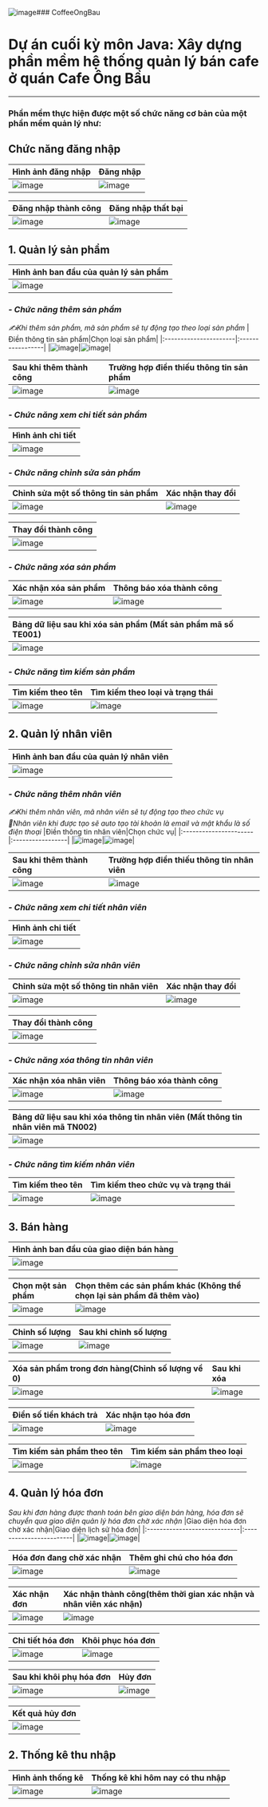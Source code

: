 ![image](https://github.com/user-attachments/assets/0b880661-12b6-4685-b8a8-ab2f6532055e)### CoffeeOngBau
# Dự án cuối kỳ môn Java: Xây dựng phần mềm hệ thống quản lý bán cafe ở quán Cafe Ông Bầu
-------------------------------------
### Phần mềm thực hiện được một số chức năng cơ bản của một phần mềm quản lý như:
## **Chức năng đăng nhập**
|Hình ảnh đăng nhập|Đăng nhập|
|:-----------------|:--------|
|![image](https://github.com/user-attachments/assets/2991a9f3-8b4f-4744-a19c-6de04b335f33)|![image](https://github.com/user-attachments/assets/63e810d7-4eaf-469f-9cc0-d92eec18b6a7)

|Đăng nhập thành công|Đăng nhập thất bại|
|:-----------------|:-------------------|
|![image](https://github.com/user-attachments/assets/115a487d-e43a-406c-bb2a-845f9fae98fc)|![image](https://github.com/user-attachments/assets/756c83a8-0dc2-47f4-9449-b9128043d829)


## **1. Quản lý sản phẩm** <br/>
|Hình ảnh ban đầu của quản lý sản phẩm|
|:------------------------------------|
|![image](https://github.com/user-attachments/assets/f5f8baf7-842a-4d9f-aab1-b2425ee62687)|

### **_- Chức năng thêm sản phẩm_**
_✍Khi thêm sản phẩm, mã sản phẩm sẽ tự động tạo theo loại sản phẩm_
|Điền thông tin sản phẩm|Chọn loại sản phẩm|
|:----------------------|:-----------------|
|![image](https://github.com/user-attachments/assets/efeccd62-fb04-44fb-9275-fa4686225626)|![image](https://github.com/user-attachments/assets/73bb7fc2-0282-430b-a24c-44c177c819a4)|


|Sau khi thêm thành công|Trường hợp điền thiếu thông tin sản phẩm|
|:----------------------|:---------------------------------------|
|![image](https://github.com/user-attachments/assets/b1cb5c7d-65e6-4858-9105-00d2a072e5a6)|![image](https://github.com/user-attachments/assets/a5a88664-8124-47fc-b337-0fe671e472b6)|

### **_- Chức năng xem chi tiết sản phẩm_**
|Hình ảnh chi tiết|
|:----------------------|
|![image](https://github.com/user-attachments/assets/677f6331-66c9-4afa-9da3-f272743de24f)|

### **_- Chức năng chỉnh sửa sản phẩm_**
|Chỉnh sửa một số thông tin sản phẩm|Xác nhận thay đổi|
|:----------------------------------|:----------------|
|![image](https://github.com/user-attachments/assets/3491fe6d-8f3f-46c4-87b3-7c361854c670)|![image](https://github.com/user-attachments/assets/fcd80603-89c1-46ba-8496-7e3d0d4b9e79)|

|Thay đổi thành công|
|:------------------|
|![image](https://github.com/user-attachments/assets/4d1a6a98-f578-4cd1-b4aa-4880e70f9ca1)|

### **_- Chức năng xóa sản phẩm_**
|Xác nhận xóa sản phẩm|Thông báo xóa thành công|
|:--------------------|:-----------------------|
|![image](https://github.com/user-attachments/assets/d210b3c9-4e19-44f8-ba2f-58372f28e913)|![image](https://github.com/user-attachments/assets/d8e78531-f2e3-4e6d-902b-24dbf1b84b39)|

|Bảng dữ liệu sau khi xóa sản phẩm (Mất sản phẩm mã số TE001)|
|:------------------|
|![image](https://github.com/user-attachments/assets/54a1dc55-2ea2-4132-a9e9-cdecf7fcf53c)|

### **_- Chức năng tìm kiếm sản phẩm_**
|Tìm kiếm theo tên|Tìm kiếm theo loại và trạng thái|
|:----------------|:-------------------------------|
|![image](https://github.com/user-attachments/assets/6504850b-92d7-4635-bb7f-e0ef4797504a)|![image](https://github.com/user-attachments/assets/1450130e-3f39-4ce1-baad-109f6c30020e)|


## **2. Quản lý nhân viên** <br/>
|Hình ảnh ban đầu của quản lý nhân viên|
|:------------------------------------|
|![image](https://github.com/user-attachments/assets/87d29b74-9910-46ea-a362-be525f461cb9)|

### **_- Chức năng thêm nhân viên_**
_✍Khi thêm nhân viên, mã nhân viên sẽ tự động tạo theo chức vụ_ <br/>
_🔐Nhân viên khi được tạo sẽ auto tạo tài khoản là email và mật khẩu là số điện thoại_
|Điền thông tin nhân viên|Chọn chức vụ|
|:----------------------|:-----------------|
|![image](https://github.com/user-attachments/assets/0a2dd009-73a4-4ab9-b730-326a972d478e)|![image](https://github.com/user-attachments/assets/7f7f4819-120a-4484-a12a-96cd7f01ae14)|

|Sau khi thêm thành công|Trường hợp điền thiếu thông tin nhân viên|
|:----------------------|:---------------------------------------|
|![image](https://github.com/user-attachments/assets/b725325d-4740-4ad1-a091-eea1d129f286)|![image](https://github.com/user-attachments/assets/92abd5e1-5c90-448f-a5ea-5a59cab64dbf)|

### **_- Chức năng xem chi tiết nhân viên_**
|Hình ảnh chi tiết|
|:----------------------|
|![image](https://github.com/user-attachments/assets/b7ea3de7-631c-4320-97f7-1d2cca67a7fb)|

### **_- Chức năng chỉnh sửa nhân viên_**
|Chỉnh sửa một số thông tin nhân viên|Xác nhận thay đổi|
|:----------------------------------|:----------------|
|![image](https://github.com/user-attachments/assets/635ecef4-101b-4b63-97a6-fb3460e958be)|![image](https://github.com/user-attachments/assets/7ce52bbc-811c-4031-9c6a-be1df7dbb454)|

|Thay đổi thành công|
|:------------------|
|![image](https://github.com/user-attachments/assets/9abe70cc-5f34-44b7-9d64-7061eaeba4ef)|

### **_- Chức năng xóa thông tin nhân viên_**
|Xác nhận xóa nhân viên|Thông báo xóa thành công|
|:--------------------|:-----------------------|
|![image](https://github.com/user-attachments/assets/239439f5-0258-4a4d-bed8-88567f57e33b)|![image](https://github.com/user-attachments/assets/94d46618-688a-4751-9414-254049b0dd2d)|

|Bảng dữ liệu sau khi xóa thông tin nhân viên (Mất thông tin nhân viên mã TN002)|
|:------------------|
|![image](https://github.com/user-attachments/assets/11f56a85-8646-4e80-9d45-39aef57f7906)|

### **_- Chức năng tìm kiếm nhân viên_**
|Tìm kiếm theo tên|Tìm kiếm theo chức vụ và trạng thái|
|:----------------|:-------------------------------|
|![image](https://github.com/user-attachments/assets/20eae0d2-b343-4f39-8b46-1eafd0249838)|![image](https://github.com/user-attachments/assets/71a9404c-f232-4891-8a6e-a72b02791ee7)|

## **3. Bán hàng** <br/>
|Hình ảnh ban đầu của giao diện bán hàng|
|:------------------------------------|
|![image](https://github.com/user-attachments/assets/84608f1d-dc93-4cc1-b2a7-b94b72adb5ef)|

|Chọn một sản phẩm|Chọn thêm các sản phẩm khác (Không thể chọn lại sản phẩm đã thêm vào)|
|:----------------|:--------------------------|
|![image](https://github.com/user-attachments/assets/818820a9-2844-477d-ac54-8891807e1191)|![image](https://github.com/user-attachments/assets/bfc546dc-2bf6-414a-82f9-39e59e8e93a9)|

|Chỉnh số lượng|Sau khi chỉnh số lượng|
|:-------------|:---------------------|
|![image](https://github.com/user-attachments/assets/e326dc9c-6c7d-4f48-89ce-6d78095e9fd2)|![image](https://github.com/user-attachments/assets/93c51d9c-83a3-4c50-9f91-5c34a42d39a9)|

|Xóa sản phẩm trong đơn hàng(Chỉnh số lượng về 0)|Sau khi xóa|
|:-----------------------------------------------|:----------|
|![image](https://github.com/user-attachments/assets/7cf97ebe-b92a-4fd3-b3a2-e36a8081135e)|![image](https://github.com/user-attachments/assets/9aab4f65-d265-4352-9a4a-16f522d2818f)|

|Điền số tiền khách trả|Xác nhận tạo hóa đơn|
|:---------------------|:-------------------|
|![image](https://github.com/user-attachments/assets/e24c6b8a-fdfd-4e51-af19-fcd6647bbc3d)|![image](https://github.com/user-attachments/assets/eceddb64-ee00-46e9-8c80-64686a4df0d4)|

|Tìm kiếm sản phẩm theo tên|Tìm kiếm sản phẩm theo loại|
|:-------------------------|:--------------------------|
|![image](https://github.com/user-attachments/assets/ca627a19-0f41-4ef9-87ce-42aec5b3dd7e)|![image](https://github.com/user-attachments/assets/a22d79b7-1660-458e-b4cc-99877a787536)|

## **4. Quản lý hóa đơn** <br/>
_Sau khi đơn hàng được thanh toán bên giao diện bán hàng, hóa đơn sẽ chuyển qua giao diện quản lý hóa đơn chờ xác nhận_
|Giao diện hóa đơn chờ xác nhận|Giao diện lịch sử hóa đơn|
|:-----------------------------|:------------------------|
|![image](https://github.com/user-attachments/assets/26a71a7f-0901-418d-b1d8-3f479d5896f1)|![image](https://github.com/user-attachments/assets/f2b64fb5-f883-474a-8135-c64eadc30920)|

|Hóa đơn đang chờ xác nhận|Thêm ghi chú cho hóa đơn|
|:------------------------|:-----------------------|
![image](https://github.com/user-attachments/assets/1e9cf84a-3ddc-4e8a-9f3c-117350a2226c)|![image](https://github.com/user-attachments/assets/bfc1dfd3-1de3-4ac6-84f4-8ac10d563a61)|

|Xác nhận đơn|Xác nhận thành công(thêm thời gian xác nhận và nhân viên xác nhận)|
|:-----------|:-----------------------------------------------------------------|
|![image](https://github.com/user-attachments/assets/066734b2-4a09-4d87-8936-876060c94971)|![image](https://github.com/user-attachments/assets/cdea2c05-7bbe-42d2-a2e2-39bbbba1955c)|

|Chi tiết hóa đơn|Khôi phục hóa đơn|
|:---------------|:----------------|
|![image](https://github.com/user-attachments/assets/12e936ac-70f1-429a-aaa7-ad408b88aa5a)|![image](https://github.com/user-attachments/assets/8c71e545-bc8d-417b-a353-8c64e42f6064)|

|Sau khi khôi phụ hóa đơn|Hủy đơn|
|:-----------------------|:------|
|![image](https://github.com/user-attachments/assets/a22252c2-b4fa-4dcd-a7d1-66ec94903172)|![image](https://github.com/user-attachments/assets/321692e6-14a5-419f-8a53-ef739d2c0eec)|

|Kết quả hủy đơn|
|:--------------|
|![image](https://github.com/user-attachments/assets/d567773a-a527-4fd8-8897-3ccace1e5d22)|

## **2. Thống kê thu nhập**
|Hình ảnh thống kê|Thống kê khi hôm nay có thu nhập|
|:----------------|:-------------------------------|
|![image](https://github.com/user-attachments/assets/d899c3ef-65e6-4f92-9b5f-49c613355bce)|![image](https://github.com/user-attachments/assets/16d08a0b-9276-4c24-b083-d7de0335bdcf)|

